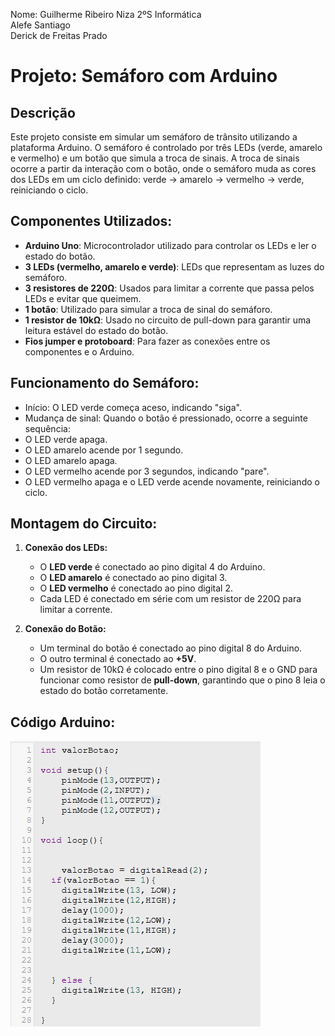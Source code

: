 Nome: Guilherme Ribeiro Niza	2ºS Informática  
      Alefe Santiago  
      Derick de Freitas Prado  
      
# Projeto: Semáforo com Arduino

## Descrição
Este projeto consiste em simular um semáforo de trânsito utilizando a plataforma Arduino. O semáforo é controlado por três LEDs (verde, amarelo e vermelho) e um botão que simula a troca de sinais. A troca de sinais ocorre a partir da interação com o botão, onde o semáforo muda as cores dos LEDs em um ciclo definido: verde → amarelo → vermelho → verde, reiniciando o ciclo.

## Componentes Utilizados:
+ **Arduino Uno**: Microcontrolador utilizado para controlar os LEDs e ler o estado do botão.
+ **3 LEDs (vermelho, amarelo e verde)**: LEDs que representam as luzes do semáforo.
+ **3 resistores de 220Ω**: Usados para limitar a corrente que passa pelos LEDs e evitar que queimem.
+ **1 botão**: Utilizado para simular a troca de sinal do semáforo.
+ **1 resistor de 10kΩ**: Usado no circuito de pull-down para garantir uma leitura estável do estado do botão.
+ **Fios jumper e protoboard**: Para fazer as conexões entre os componentes e o Arduino.

## Funcionamento do Semáforo:
+ Início: O LED verde começa aceso, indicando "siga".
+ Mudança de sinal: Quando o botão é pressionado, ocorre a seguinte sequência:
+ O LED verde apaga.
+ O LED amarelo acende por 1 segundo.
+ O LED amarelo apaga.
+ O LED vermelho acende por 3 segundos, indicando "pare".
+ O LED vermelho apaga e o LED verde acende novamente, reiniciando o ciclo.

## Montagem do Circuito:

1. **Conexão dos LEDs:**
   - O **LED verde** é conectado ao pino digital 4 do Arduino.
   - O **LED amarelo** é conectado ao pino digital 3.
   - O **LED vermelho** é conectado ao pino digital 2.
   - Cada LED é conectado em série com um resistor de 220Ω para limitar a corrente.

2. **Conexão do Botão:**
   - Um terminal do botão é conectado ao pino digital 8 do Arduino.
   - O outro terminal é conectado ao **+5V**.
   - Um resistor de 10kΩ é colocado entre o pino digital 8 e o GND para funcionar como resistor de **pull-down**, garantindo que o pino 8 leia o estado do botão corretamente.

## Código Arduino:

![código Arduino](codigo.png)
